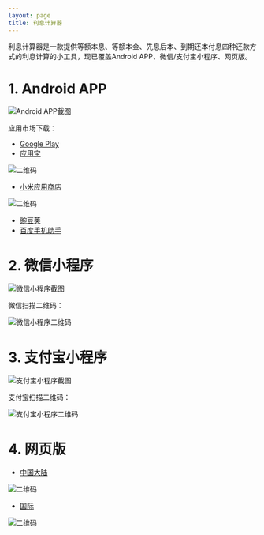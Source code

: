 ```yaml
---
layout: page
title: 利息计算器
---
```

利息计算器是一款提供等额本息、等额本金、先息后本、到期还本付息四种还款方式的利息计算的小工具，现已覆盖Android APP、微信/支付宝小程序、网页版。

# 1. Android APP
![Android APP截图](https://note.youdao.com/yws/api/personal/file/2DE3F03E392B411C82574290CBA04C82?method=download&shareKey=646764c63655e4584f79383ed482309f)

应用市场下载：
- [Google Play](https://play.google.com/store/apps/details?id=com.github.crazyorr.interestcalculator)
- [应用宝](https://sj.qq.com/myapp/detail.htm?apkName=com.github.crazyorr.interestcalculator)

![二维码](https://note.youdao.com/yws/api/personal/file/EB4D5D0964C44BFAAD0AC689710BD968?method=download&shareKey=646764c63655e4584f79383ed482309f)

- [小米应用商店](http://app.mi.com/details?id=com.github.crazyorr.interestcalculator)

![二维码](https://note.youdao.com/yws/api/personal/file/6A3308A6E2A24DAF887810CB3596E06A?method=download&shareKey=646764c63655e4584f79383ed482309f)

- [豌豆荚](https://www.wandoujia.com/apps/7025399)
- [百度手机助手](https://shouji.baidu.com/software/26854290.html)

# 2. 微信小程序
![微信小程序截图](https://note.youdao.com/yws/api/personal/file/74FEFF0AAF91461AB566ECC8716606F7?method=download&shareKey=c888e39faf212f2169f34eb61adb0a4b)

微信扫描二维码：

![微信小程序二维码](https://note.youdao.com/yws/api/personal/file/B24DDCE14EB64F9888D021A1659E0748?method=download&shareKey=646764c63655e4584f79383ed482309f)

# 3. 支付宝小程序
![支付宝小程序截图](https://note.youdao.com/yws/api/personal/file/319E0381790D4654A4654E4F36FD1CEC?method=download&shareKey=646764c63655e4584f79383ed482309f)

支付宝扫描二维码：

![支付宝小程序二维码](https://note.youdao.com/yws/api/personal/file/DA417F5833E84C69BDBE1BCDE9678682?method=download&shareKey=646764c63655e4584f79383ed482309f)

# 4. 网页版
- [中国大陆](https://upbeat-pike-7d5622.netlify.app/)

![二维码](https://note.youdao.com/yws/api/personal/file/9B1F547DCD85465D94BCA7523FBB03E2?method=download&shareKey=646764c63655e4584f79383ed482309f)

- [国际](https://interest-calculator-99afd.web.app/)

![二维码](https://note.youdao.com/yws/api/personal/file/17FFA50B435F48DD85A017A29FA9D7B0?method=download&shareKey=646764c63655e4584f79383ed482309f)
